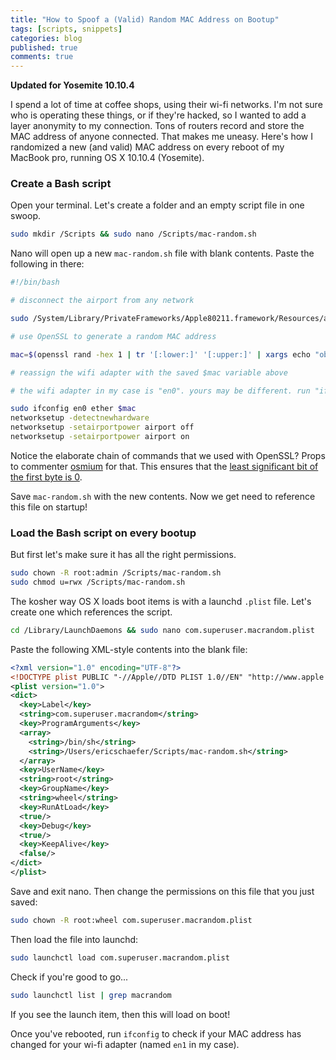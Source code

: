 ```yaml
---
title: "How to Spoof a (Valid) Random MAC Address on Bootup"
tags: [scripts, snippets]
categories: blog
published: true
comments: true
---
```


**Updated for Yosemite 10.10.4**

I spend a lot of time at coffee shops, using their wi-fi networks. I'm not sure who is operating these things, or if they're hacked, so I wanted to add a layer anonymity to my connection. Tons of routers record and store the MAC address of anyone connected. That makes me uneasy. Here's how I randomized a new (and valid) MAC address on every reboot of my MacBook pro, running OS X 10.10.4 (Yosemite).

### Create a Bash script

Open your terminal. Let's create a folder and an empty script file in one swoop.

```bash
sudo mkdir /Scripts && sudo nano /Scripts/mac-random.sh
```

Nano will open up a new `mac-random.sh` file with blank contents. Paste the following in there:

```bash
#!/bin/bash

# disconnect the airport from any network

sudo /System/Library/PrivateFrameworks/Apple80211.framework/Resources/airport -z

# use OpenSSL to generate a random MAC address

mac=$(openssl rand -hex 1 | tr '[:lower:]' '[:upper:]' | xargs echo "obase=2;ibase=16;" | bc | cut -c1-6 | sed 's/$/00/' | xargs echo "obase=16;ibase=2;" | bc | sed "s/$/:$(openssl rand -hex 5 | sed 's/\(..\)/\1:/g; s/.$//' | tr '[:lower:]' '[:upper:]')/" )

# reassign the wifi adapter with the saved $mac variable above

# the wifi adapter in my case is "en0". yours may be different. run "ifconfig" to find yours.

sudo ifconfig en0 ether $mac
networksetup -detectnewhardware
networksetup -setairportpower airport off
networksetup -setairportpower airport on

```

Notice the elaborate chain of commands that we used with OpenSSL? Props to commenter [osmium](http://osxdaily.com/2012/03/01/change-mac-address-os-x/#comment-384258) for that. This ensures that the [least significant bit of the first byte is 0](https://en.wikipedia.org/wiki/MAC_address#Address_details).

Save `mac-random.sh` with the new contents. Now we get need to reference this file on startup!

### Load the Bash script on every bootup

But first let's make sure it has all the right permissions.

```bash
sudo chown -R root:admin /Scripts/mac-random.sh
sudo chmod u=rwx /Scripts/mac-random.sh
```

The kosher way OS X loads boot items is with a launchd `.plist` file. Let's create one which references the script.

```bash
cd /Library/LaunchDaemons && sudo nano com.superuser.macrandom.plist
```

Paste the following XML-style contents into the blank file:

```xml
<?xml version="1.0" encoding="UTF-8"?>
<!DOCTYPE plist PUBLIC "-//Apple//DTD PLIST 1.0//EN" "http://www.apple.com/DTDs/PropertyList-1.0.dtd">
<plist version="1.0">
<dict>
  <key>Label</key>
  <string>com.superuser.macrandom</string>
  <key>ProgramArguments</key>
  <array>
    <string>/bin/sh</string>
    <string>/Users/ericschaefer/Scripts/mac-random.sh</string>
  </array>
  <key>UserName</key>
  <string>root</string>
  <key>GroupName</key>
  <string>wheel</string>
  <key>RunAtLoad</key>
  <true/>
  <key>Debug</key>
  <true/>
  <key>KeepAlive</key>
  <false/>
</dict>
</plist>
```

Save and exit nano. Then change the permissions on this file that you just saved:

```bash
sudo chown -R root:wheel com.superuser.macrandom.plist
```

Then load the file into launchd:

```bash
sudo launchctl load com.superuser.macrandom.plist
```

Check if you're good to go...

```bash
sudo launchctl list | grep macrandom
```

If you see the launch item, then this will load on boot!

Once you've rebooted, run `ifconfig` to check if your MAC address has changed for your wi-fi adapter (named `en1` in my case).

